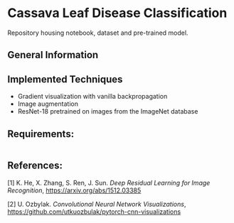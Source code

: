 # Cassava Leaf Disease Classification
Repository housing notebook, dataset and pre-trained model. 

## General Information

## Implemented Techniques

* Gradient visualization with vanilla backpropagation
* Image augmentation
* ResNet-18 pretrained on images from the ImageNet database

## Requirements:
```

```
## References:

[1] K. He, X. Zhang, S. Ren, J. Sun. *Deep Residual Learning for Image Recognition*,
https://arxiv.org/abs/1512.03385

[2] U. Ozbylak. *Convolutional Neural Network Visualizations*,
https://github.com/utkuozbulak/pytorch-cnn-visualizations

